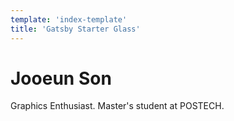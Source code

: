 ```yaml
---
template: 'index-template'
title: 'Gatsby Starter Glass'
---
```


# Jooeun Son
Graphics Enthusiast. Master's student at POSTECH.
